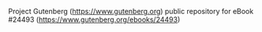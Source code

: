 Project Gutenberg (https://www.gutenberg.org) public repository for eBook #24493 (https://www.gutenberg.org/ebooks/24493)
